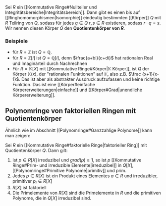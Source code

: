 Sei $R$ ein [[Kommutative Ringe#Nullteiler und Integritätsbereiche|Integritätsbereich]]. Dann gibt es einen bis auf [[Ringhomomorphismen|Isomorphie]] eindeutig bestimmten [[Körper]] $Q$ mit $R$ Teilring von $Q$, sodass für jedes $q \in Q$ $r,s \in R$ existieren, sodass $r\cdot q = s$. 
Wir nennen diesen Körper $Q$ den **Quotientenkörper von $R$**. 

### Beispiele
- für $R = \mathbb{Z}$ ist $Q=\mathbb{Q}$. 
- für $R = \mathbb{Z}[i]$ ist $Q=\mathbb{Q}[i]$, denn $\frac{a+bi}{c+di}$ hat rationalen Real und Imaginärteil durch Nachrechnen
- Für $R = \mathbb{K}[X]$ mit [[Kommutative Ringe#Körper|$\mathbb{K}$ Körper]], ist $Q$ der Körper $\mathbb{K}(x)$, der "rationalen Funktionen" auf $\mathbb{K}$, also z.B. $\frac {x+1}{x-1}$. Das ist aber als abstrakter Ausdruck aufzufassen und keine richtige Funktion. Das ist eine [[Körper#einfache Körpererweiterungen|einfache]] und [[Körper#Grad|unendliche Körpererweiterung]]. 

## Polynomringe von faktoriellen Ringen mit Quotientenkörper
Ähnlich wie im Abschnitt [[Polynomringe#Ganzzahlige Polynome]] kann man zeigen:

Sei $R$ ein [[Kommutative Ringe#faktorielle Ringe|faktorieller Ring]] mit Quotientenkörper $Q$. Dann gilt:
1) Ist $p\in R[X]$ irreduzibel und $grad(p)\geq 1$, so ist $p$ [[Kommutative Ringe#Prim- und irreduzible Elemente|irreduzibel]] in $Q[X]$, [[Polynomringe#Primitive Polynome|primitiv]] und prim.
2) Jedes $p\in R[X]$ ist ein Produkt eines Elementes $a \in R$ und irreduzibler, primitiver $p_{i} \in R[X]$
3) $R[X]$ ist faktoriell
4) Die Primelemente von $R[X]$ sind die Primelemente in $R$ und die primitiven Polynome, die in $Q[X]$ irreduzibel sind.

